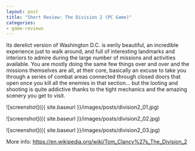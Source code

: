 ```yaml
---
layout: post
title: "Short Review: The Division 2 (PC Game)"
categories:
- game-reviews
---
```


<p>
Its derelict version of Washington D.C. is eerily beautiful, an incredible experience just to walk around, and full of interesting landmarks and interiors to admire during the large number of missions and activities available. You are mostly doing the same few things over and over and the missions themselves are all, at their core, basically an excuse to take you through a series of combat areas connected through closed doors that open once you kill all the enemies in that section... but the looting and shooting is quite addictive thanks to the tight mechanics and the amazing scenery you get to visit.
</p>


![screenshot]({{ site.baseurl }}/images/posts/division2_01.jpg)

![screenshot]({{ site.baseurl }}/images/posts/division2_02.jpg)

![screenshot]({{ site.baseurl }}/images/posts/division2_03.jpg)


<p>More info: <a href="https://en.wikipedia.org/wiki/Tom_Clancy%27s_The_Division_2">https://en.wikipedia.org/wiki/Tom_Clancy%27s_The_Division_2</a><p>
